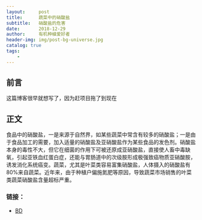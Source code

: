 ```yaml
---
layout:     post
title:      蔬菜中的硝酸盐
subtitle:   硝酸盐的危害
date:       2018-12-29
author:     有机种植爱好者
header-img: img/post-bg-universe.jpg
catalog: true
tags:
    - 
---
```



## 前言

这篇博客很早就想写了，因为赶项目拖了到现在


## 正文
食品中的硝酸盐，一是来源于自然界，如某些蔬菜中常含有较多的硝酸盐；一是由于食品加工的需要，加入适量的硝酸盐及亚硝酸盐作为某些食品的发色剂。硝酸盐本身的毒性不大，但它在细菌的作用下可被还原成亚硝酸盐，直接使人畜中毒缺氧，引起亚铁血红蛋白症，还能与胃肠道中的次级胺形成极强致癌物质亚硝酸胺，诱发消化系统癌变。蔬菜，尤其是叶菜类容易富集硝酸盐，人体摄入的硝酸盐有80%来自蔬菜。近年来，由于种植户偏施氮肥等原因，导致蔬菜市场销售的叶菜类蔬菜硝酸盐含量超标严重。






### 链接：

- [BD](https://www.baidu.com)

